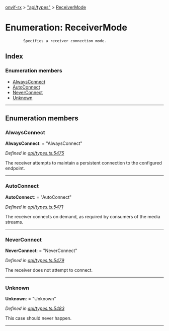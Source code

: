 [onvif-rx](../README.md) > ["api/types"](../modules/_api_types_.md) > [ReceiverMode](../enums/_api_types_.receivermode.md)

# Enumeration: ReceiverMode

```
        Specifies a receiver connection mode.
```

## Index

### Enumeration members

* [AlwaysConnect](_api_types_.receivermode.md#alwaysconnect)
* [AutoConnect](_api_types_.receivermode.md#autoconnect)
* [NeverConnect](_api_types_.receivermode.md#neverconnect)
* [Unknown](_api_types_.receivermode.md#unknown)

---

## Enumeration members

<a id="alwaysconnect"></a>

###  AlwaysConnect

**AlwaysConnect**:  = "AlwaysConnect"

*Defined in [api/types.ts:5475](https://github.com/patrickmichalina/onvif-rx/blob/f117e44/src/api/types.ts#L5475)*

The receiver attempts to maintain a persistent connection to the configured endpoint.

___
<a id="autoconnect"></a>

###  AutoConnect

**AutoConnect**:  = "AutoConnect"

*Defined in [api/types.ts:5471](https://github.com/patrickmichalina/onvif-rx/blob/f117e44/src/api/types.ts#L5471)*

The receiver connects on demand, as required by consumers of the media streams.

___
<a id="neverconnect"></a>

###  NeverConnect

**NeverConnect**:  = "NeverConnect"

*Defined in [api/types.ts:5479](https://github.com/patrickmichalina/onvif-rx/blob/f117e44/src/api/types.ts#L5479)*

The receiver does not attempt to connect.

___
<a id="unknown"></a>

###  Unknown

**Unknown**:  = "Unknown"

*Defined in [api/types.ts:5483](https://github.com/patrickmichalina/onvif-rx/blob/f117e44/src/api/types.ts#L5483)*

This case should never happen.

___

